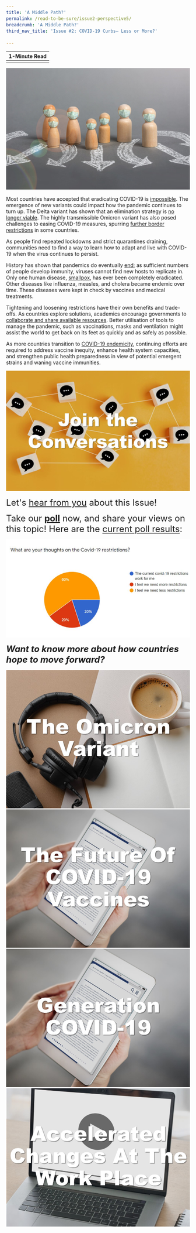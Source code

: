 ```yaml
---
title: 'A Middle Path?'
permalink: /read-to-be-sure/issue2-perspective5/
breadcrumb: 'A Middle Path?'
third_nav_title: 'Issue #2: COVID-19 Curbs— Less or More?'

---
```


| **1-Minute Read** |
| :---------------: |
|                   |

![](../images/rtbs2-perspective5-notext.jpg)

Most countries have accepted that eradicating COVID-19 is [impossible](https://www.economist.com/briefing/2021/10/16/how-the-world-learns-to-live-with-covid-19). The emergence of new variants could impact how the pandemic continues to turn up. The Delta variant has shown that an elimination strategy is [no longer viable](https://www.cnbc.com/2021/10/05/zero-covid-strategies-abandoned-in-the-face-of-the-delta-variant.html). The highly transmissible Omicron variant has also posed challenges to easing COVID-19 measures, spurring [further border restrictions](https://www.japantimes.co.jp/news/2021/12/01/asia-pacific/china-covid-zero-omicron/) in some countries. 

<p>As people find repeated lockdowns and strict quarantines draining, communities need to find a way to learn how to adapt and live with COVID-19 when the virus continues to persist.</p>
 <p>History has shown that pandemics do eventually <a href="https://www.straitstimes.com/opinion/from-plague-to-polio-how-do-pandemics-end">end</a>; as sufficient numbers of people develop immunity, viruses cannot find new hosts to replicate in. Only one human disease, <a href="https://asm.org/Articles/2020/March/Disease-Eradication-What-Does-It-Take-to-Wipe-out">smallpox</a>, has ever been completely eradicated. Other diseases like influenza, measles, and cholera became endemic over time. These diseases were kept in check by vaccines and medical treatments.</p> 
<p>Tightening and loosening restrictions have their own benefits and trade-offs. As countries explore solutions, academics encourage governments to <a href="https://www.sciencedirect.com/science/article/pii/S2666776221001988">collaborate and share available resources</a>. Better utilisation of tools to manage the pandemic, such as vaccinations, masks and ventilation might assist the world to get back on its feet as quickly and as safely as possible. </p>
<p>As more countries transition to <a href="https://www.bmj.com/content/375/bmj-2021-067508">COVID-19 endemicity</a>, continuing efforts are required to address vaccine inequity, enhance health system capacities, and strengthen public health preparedness in view of potential emergent strains and waning vaccine immunities. </p></details>



<div>
<div class="row is-multiline">
    <div class="col is-one-quarter-desktop is-one-quarter-tablet">
<a href="/read-to-be-sure/issue2-conversations/"><img src="../images/rtbs2-join-the-convo.jpg" alt="image 2"></a>
</div>    
</div>	
</div>	



<font size="5">Let's [hear from you](https://forms.gle/NFAYtAWQedbuSKxm8) about this Issue!</font>



<font size="5">Take our [**poll**](https://forms.gle/zkBsk2izarbksiQB6) now, and share your views on this topic!  Here are the [current poll results](https://docs.google.com/forms/d/e/1FAIpQLSf_lZzfeQtbTtuAwcgXkhcuNBXjyWCb7ejOpZwelRO4lYboPg/viewanalytics): </font>

![](../images/rtbs2-poll1-2feb2022.JPG)




***<font size=5>Want to know more about how countries hope to move forward?</font>***

<div>
<div class="row is-multiline">
    <div class="col is-one-quarter-desktop is-one-quarter-tablet">
<a href="https://www.nature.com/articles/d41586-021-03562-8"><img src="../images/rtbs2-perspective5-listen1.jpg" alt="The omicron variant (podcast)"></a>
</div>
    <div class="col is-one-quarter-desktop is-one-quarter-tablet">
<a href="https://www.bbc.com/future/article/20211201-what-will-the-next-generation-of-covid-19-vaccines-be-like"><img src="../images/rtbs2-perspective5-read1.jpg" alt="The future of COVID-19 vaccines"></a>
</div>
    <div class="col is-one-quarter-desktop is-one-quarter-tablet">
<a href="https://www.channelnewsasia.com/singapore/big-read-COVID-19-young-people-millenials-generation-z-future-2311476"><img src="../images/rtbs2-perspective5-read2.jpg" alt="Generation COVID-19 – long term implications"></a>
</div>
    <div class="col is-one-quarter-desktop is-one-quarter-tablet">
<a href="https://www.mckinsey.com/Videos/video?vid=6233052089001&plyrid=HkOJqCPWdb&aid=56CFE93E-67A1-451D-B5CB-4D3286947974"><img src="../images/rtbs2-perspective5-watch1.jpg" alt="Accelerated changes at the work place (video)"></a>
</div>
</div>	
</div>





